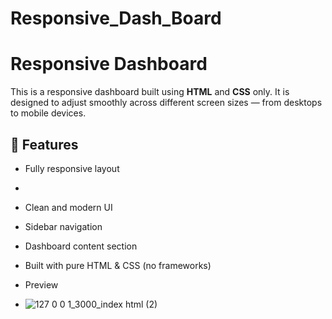 # Responsive_Dash_Board <br> 
# Responsive Dashboard

This is a responsive dashboard built using **HTML** and **CSS** only. It is designed to adjust smoothly across different screen sizes — from desktops to mobile devices.

## 🔧 Features

- Fully responsive layout
- 
- Clean and modern UI
- Sidebar navigation
- Dashboard content section
- Built with pure HTML & CSS (no frameworks)

- Preview
- ![127 0 0 1_3000_index html (2)](https://github.com/user-attachments/assets/ae4c7864-0232-4edf-bcd9-3bc772296eb8)




